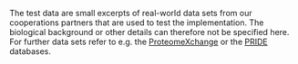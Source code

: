 The test data are small excerpts of real-world data sets from our cooperations partners that are used to test the implementation. The biological background or other details can therefore not be specified here. For further data sets refer to e.g. the [ProteomeXchange](http://proteomecentral.proteomexchange.org/cgi/GetDataset) or the [PRIDE](https://www.ebi.ac.uk/pride/archive) databases.
